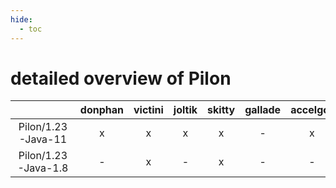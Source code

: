 ```yaml
---
hide:
  - toc
---
```


detailed overview of Pilon
==========================

| |donphan|victini|joltik|skitty|gallade|accelgor|swalot|doduo|
| :---: | :---: | :---: | :---: | :---: | :---: | :---: | :---: | :---: |
|Pilon/1.23-Java-11|x|x|x|x|-|x|x|x|
|Pilon/1.23-Java-1.8|-|x|-|x|-|-|-|-|
